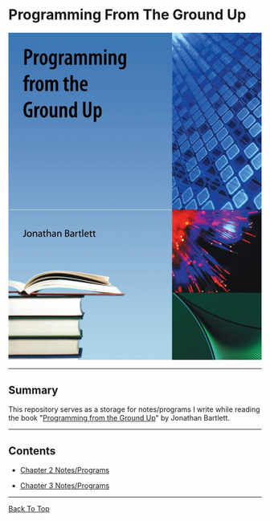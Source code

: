 # Programming From The Ground Up

![Programming from the Ground Up book cover](./Assets/programming-from-the-ground-up-book-cover.jpg "Programming from the Ground Up book cover")

---

## Summary

This repository serves as a storage for notes/programs I write while reading the book "[Programming from the Ground Up](https://mirrors.sarata.com/non-gnu/pgubook/ProgrammingGroundUp-1-0-booksize.pdf "Full PDF of the book Programming from the Ground Up")" by Jonathan Bartlett.

---

## Contents

* [Chapter 2 Notes/Programs](./Chapter-2/ "My answers to the review questions at the end of chapter 2")

* [Chapter 3 Notes/Programs](./Chapter-3/ "My answers to the review questions at the end of chapter 3")



---

[Back To Top](#programming-from-the-ground-up "Jump To Top")
